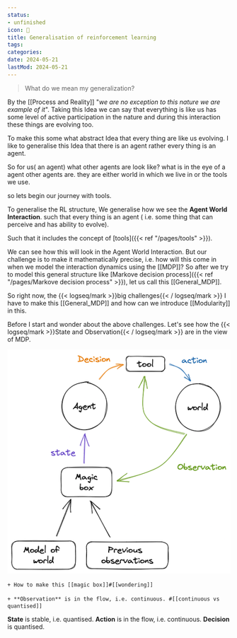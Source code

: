 ```yaml
---
status:
- unfinished
icon: 🤖
title: Generalisation of reinforcement learning
tags:
categories:
date: 2024-05-21
lastMod: 2024-05-21
---
```

> What do we mean my generalization?

By the [[Process and Reality]] "*we are no exception to this nature we are example of it*". Taking this Idea we can say that everything is like us has some level of active participation in the nature and during this interaction these things are evolving too. 

To make this some what abstract Idea that every thing are like us evolving. I like to generalise this Idea that there is an agent rather every thing is an agent. 

So for us( an agent) what other agents are look like? what is in the eye of a agent other agents are. they are either world in which we live in or the tools we use.

so lets begin our journey with tools.

To generalise the RL structure, We generalise how we see the **Agent World Interaction**. such that every thing is an agent ( i.e. some thing that can perceive and has ability to evolve).

Such that it includes the concept of [tools]({{< ref "/pages/tools" >}}).

We can see how this will look in the Agent World Interaction. But our challenge is to make it mathematically precise, i.e. how will this come in when we model the interaction dynamics using the [[MDP]]?
So after we try to model this general structure like [Markove decision process]({{< ref "/pages/Markove decision process" >}}), let us call this [[General_MDP]].

So right now, the {{< logseq/mark >}}big challenges{{< / logseq/mark >}} I have to make this [[General_MDP]] and how can we introduce [[Modularity]] in this.

Before I start and wonder about the above challenges. Let's see how the {{< logseq/mark >}}State and Observation{{< / logseq/mark >}} are in the view of MDP.

![image.png](/assets/image_1679671977218_0.png)

    + How to make this [[magic box]]#[[wondering]]

    + **Observation** is in the flow, i.e. continuous. #[[continuous vs quantised]] 
**State** is stable, i.e. quantised. 
**Action** is in the flow, i.e. continuous. 
**Decision** is quantised.
